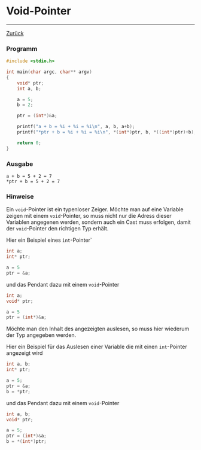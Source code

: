 # Void-Pointer
---
[Zurück](../README.md)

### Programm
```c
#include <stdio.h>

int main(char argc, char** argv)
{
	void* ptr;
	int a, b;

	a = 5;
	b = 2;

	ptr = (int*)&a;

	printf("a + b = %i + %i = %i\n", a, b, a+b);
	printf("*ptr + b = %i + %i = %i\n", *(int*)ptr, b, *((int*)ptr)+b);

	return 0;
}
```

### Ausgabe
```
a + b = 5 + 2 = 7
*ptr + b = 5 + 2 = 7
```

### Hinweise
Ein `void`-Pointer ist ein typenloser Zeiger. Möchte man auf eine Variable
zeigen mit einem `void`-Pointer, so muss nicht nur die Adress dieser Variablen
angegenen werden, sondern auch ein Cast muss erfolgen, damit der
`void`-Pointer den richtigen Typ erhält.

Hier ein Beispiel eines `int`-Pointer`
```c
int a;
int* ptr;

a = 5
ptr = &a;
```
und das Pendant dazu mit einem `void`-Pointer
```c
int a;
void* ptr;

a = 5
ptr = (int*)&a;
```

Möchte man den Inhalt des angezeigten auslesen, so muss hier wiederum der Typ
angegeben werden.

Hier ein Beispiel für das Auslesen einer Variable die mit einen `int`-Pointer
angezeigt wird
```c
int a, b;
int* ptr;

a = 5;
ptr = &a;
b = *ptr;
```
und das Pendant dazu mit einem `void`-Pointer
```c
int a, b;
void* ptr;

a = 5;
ptr = (int*)&a;
b = *(int*)ptr;
```
